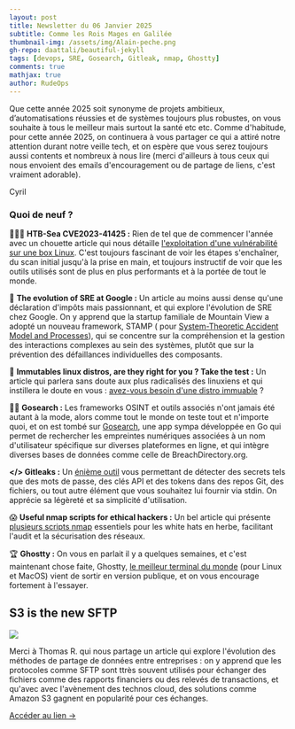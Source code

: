 ```yaml
---
layout: post
title: Newsletter du 06 Janvier 2025
subtitle: Comme les Rois Mages en Galilée				
thumbnail-img: /assets/img/Alain-peche.png
gh-repo: daattali/beautiful-jekyll
tags: [devops, SRE, Gosearch, Gitleak, nmap, Ghostty]
comments: true
mathjax: true
author: RudeOps
---
```


Que cette année 2025 soit synonyme de projets ambitieux, d’automatisations réussies et de systèmes toujours plus robustes, on vous souhaite à tous le meilleur mais surtout la santé etc etc. Comme d'habitude, pour cette année 2025, on continuera à vous partager ce qui a attiré notre attention durant notre veille tech, et on espère que vous serez toujours aussi contents et nombreux à nous lire (merci d'ailleurs à tous ceux qui nous envoient des emails d'encouragement ou de partage de liens, c'est vraiment adorable).  
  
Cyril

### Quoi de neuf ?

👨🏻‍💻 **HTB-Sea CVE2023-41425 :** Rien de tel que de commencer l'année avec un chouette article qui nous détaille  [l'exploitation d'une vulnérabilité sur une box Linux](https://infosecwriteups.com/htb-sea-cve-2023-41425-113db350f1a6). C'est toujours fascinant de voir les étapes s'enchaîner, du scan initial jusqu'à la prise en main, et toujours instructif de voir que les outils utilisés sont de plus en plus performants et à la portée de tout le monde.

🚀 **The evolution of SRE at Google :** Un article au moins aussi dense qu'une déclaration d'impôts mais passionnant, et qui explore l'évolution de SRE chez Google. On y apprend que la startup familiale de Mountain View a adopté un nouveau framework, STAMP ( pour  [System-Theoretic Accident Model and Processes](https://www.usenix.org/publications/loginonline/evolution-sre-google)), qui se concentre sur la compréhension et la gestion des interactions complexes au sein des systèmes, plutôt que sur la prévention des défaillances individuelles des composants.

🐧 **Immutables linux distros, are they right for you ? Take the test :** Un article qui parlera sans doute aux plus radicalisés des linuxiens et qui instillera le doute en vous :  [avez-vous besoin d'une distro immuable](https://linuxblog.io/immutable-linux-distros-are-they-right-for-you-take-the-test/)  ?  

🕵🏻 **Gosearch :** Les frameworks OSINT et outils associés n'ont jamais été autant à la mode, alors comme tout le monde on teste tout et n'importe quoi, et on est tombé sur  [Gosearch](https://github.com/ibnaleem/gosearch), une app sympa développée en Go qui permet de rechercher les empreintes numériques associées à un nom d'utilisateur spécifique sur diverses plateformes en ligne, et qui intègre diverses bases de données comme celle de BreachDirectory.org.

**</> Gitleaks :** Un  [énième outil](https://github.com/gitleaks/gitleaks)  vous permettant de détecter des secrets tels que des mots de passe, des clés API et des tokens dans des repos Git, des fichiers, ou tout autre élément que vous souhaitez lui fournir via stdin. On apprécie sa légèreté et sa simplicité d'utilisation.

😱 **Useful nmap scripts for ethical hackers :** Un bel article qui présente  [plusieurs scripts nmap](https://www.freecodecamp.org/news/useful-nmap-scripts-for-ethical-hackers/)  essentiels pour les white hats en herbe, facilitant l'audit et la sécurisation des réseaux.

🏆  **Ghostty :** On vous en parlait il y a quelques semaines, et c'est maintenant chose faite, Ghostty,  [le meilleur terminal du monde](https://ghostty.org/)  (pour Linux et MacOS) vient de sortir en version publique, et on vous encourage fortement à l'essayer.


## S3 is the new SFTP

![](https://storage.mlcdn.com/account_image/325165/i47xEy8IypUX1LWnYQgzcyPBn2rIZoSKGy3GzBgq.png)

Merci à Thomas R. qui nous partage un article qui explore l'évolution des méthodes de partage de données entre entreprises : on y apprend que les protocoles comme SFTP sont ttrès souvent utilisés pour échanger des fichiers comme des rapports financiers ou des relevés de transactions, et qu'avec avec l'avènement des technos cloud, des solutions comme Amazon S3 gagnent en popularité pour ces échanges.  

[Accéder au lien ->](https://materializedview.io/p/s3-is-the-new-sftp)